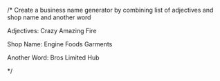 /* Create a business name generator by combining list of adjectives and shop name and another word

Adjectives:
Crazy 
Amazing
Fire 

Shop Name:
Engine
Foods
Garments

Another Word:
Bros
Limited
Hub

*/
